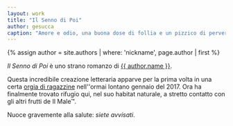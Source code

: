 ```yaml
---
layout: work
title: "Il Senno di Poi"
author: gesucca
caption: "Amore e odio, una buona dose di follia e un pizzico di perversione: riuscirà il povero Fabio Fontanelli a recuperare finalmente la ragione, magari senza farsi ammazzare nel frattempo? "
---
```


{% assign author = site.authors | where: 'nickname', page.author | first %}

*Il Senno di Poi* è uno strano romanzo di <a href="{{ author.url }}">{{ author.name }}</a>.

Questa incredibile creazione letteraria apparve per la prima volta in una certa [orgia di ragazzine](https://www.wattpad.com/story/86269459-il-senno-di-poi) nell''ormai lontano gennaio del 2017. Ora ha finalmente trovato rifugio qui, nel suo habitat naturale, a stretto contatto con gli altri frutti de Il Male&trade;.

<!-- add here link to pdf? -->

Nuoce gravemente alla salute: *siete avvisati*.